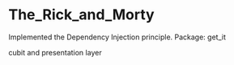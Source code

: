 # The_Rick_and_Morty

Implemented the Dependency Injection principle. Package: get_it

cubit and presentation layer
